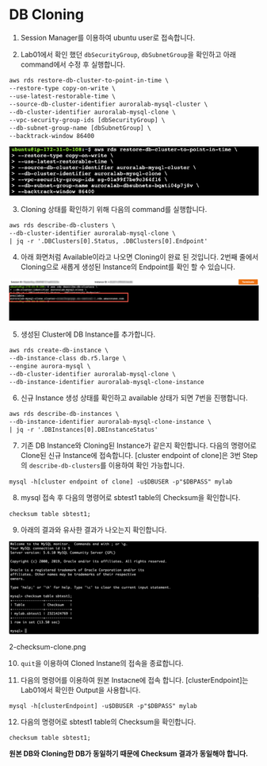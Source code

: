 # DB Cloning

1. Session Manager를 이용하여 ubuntu user로 접속합니다.

2. Lab01에서 확인 했던 `dbSecurityGroup`, `dbSubnetGroup`을 확인하고 아래 command에서 수정 후 실행합니다.

```
aws rds restore-db-cluster-to-point-in-time \
--restore-type copy-on-write \
--use-latest-restorable-time \
--source-db-cluster-identifier auroralab-mysql-cluster \
--db-cluster-identifier auroralab-mysql-clone \
--vpc-security-group-ids [dbSecurityGroup] \
--db-subnet-group-name [dbSubnetGroup] \
--backtrack-window 86400
```

<kbd> ![GitHub Logo](images/4-clone.png) </kbd>

3. Cloning 상태를 확인하기 위해 다음의 command를 실행합니다.

```
aws rds describe-db-clusters \
--db-cluster-identifier auroralab-mysql-clone \
| jq -r '.DBClusters[0].Status, .DBClusters[0].Endpoint'
```

4. 아래 화면처럼 Available이라고 나오면 Cloning이 완료 된 것입니다. 2번째 줄에서 Cloning으로 새롭게 생성된 Instance의 Endpoint를 확인 할 수 있습니다.

<kbd> ![GitHub Logo](images/4-describe-cluster.png) </kbd>

5. 생성된 Cluster에 DB Instance를 추가합니다.

```
aws rds create-db-instance \
--db-instance-class db.r5.large \
--engine aurora-mysql \
--db-cluster-identifier auroralab-mysql-clone \
--db-instance-identifier auroralab-mysql-clone-instance
```

6. 신규 Instance 생성 상태를 확인하고 available 상태가 되면 7번을 진행합니다.

```
aws rds describe-db-instances \
--db-instance-identifier auroralab-mysql-clone-instance \
| jq -r '.DBInstances[0].DBInstanceStatus'
```

7. 기존 DB Instance와 Cloning된 Instance가 같은지 확인합니다. 다음의 명령어로 Clone된 신규 Instance에 접속합니다. [cluster endpoint of clone]은 3번 Step의 `describe-db-clusters`를 이용하여 확인 가능합니다.

`mysql -h[cluster endpoint of clone] -u$DBUSER -p"$DBPASS" mylab`

8. mysql 접속 후 다음의 명령어로 sbtest1 table의 Checksum을 확인합니다.

`checksum table sbtest1;`

9. 아래의 결과와 유사한 결과가 나오는지 확인합니다.

<kbd> ![GitHub Logo](images/2-checksum-clone.png) </kbd>

2-checksum-clone.png

10. `quit`을 이용하여 Cloned Instane의 접속을 종료합니다.

11. 다음의 명령어를 이용하여 원본 Instacne에 접속 합니다. [clusterEndpoint]는 Lab01에서 확인한 Output을 사용합니다.

```
mysql -h[clusterEndpoint] -u$DBUSER -p"$DBPASS" mylab
```

12. 다음의 명령어로 sbtest1 table의 Checksum을 확인합니다.

```
checksum table sbtest1;
```

**원본 DB와 Cloning한 DB가 동일하기 때문에 Checksum 결과가 동일해야 합니다.**
